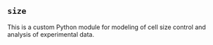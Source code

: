 ## `size`

This is a custom Python module for modeling of cell size control and analysis of experimental data.
